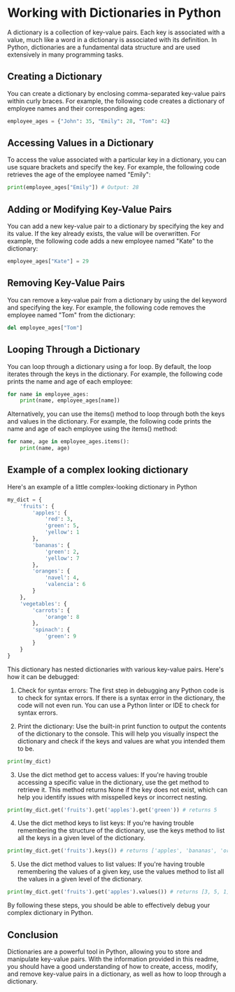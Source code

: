 # Working with Dictionaries in Python

A dictionary is a collection of key-value pairs. Each key is associated with a value, much like a word in a dictionary is associated with its definition. In Python, dictionaries are a fundamental data structure and are used extensively in many programming tasks.

## Creating a Dictionary

You can create a dictionary by enclosing comma-separated key-value pairs within curly braces. For example, the following code creates a dictionary of employee names and their corresponding ages:

````python
employee_ages = {"John": 35, "Emily": 28, "Tom": 42}
````

## Accessing Values in a Dictionary

To access the value associated with a particular key in a dictionary, you can use square brackets and specify the key. For example, the following code retrieves the age of the employee named "Emily":

````python
print(employee_ages["Emily"]) # Output: 28
````

## Adding or Modifying Key-Value Pairs

You can add a new key-value pair to a dictionary by specifying the key and its value. If the key already exists, the value will be overwritten. For example, the following code adds a new employee named "Kate" to the dictionary:

````python
employee_ages["Kate"] = 29
````

## Removing Key-Value Pairs

You can remove a key-value pair from a dictionary by using the del keyword and specifying the key. For example, the following code removes the employee named "Tom" from the dictionary:

````python
del employee_ages["Tom"]
````

## Looping Through a Dictionary

You can loop through a dictionary using a for loop. By default, the loop iterates through the keys in the dictionary. For example, the following code prints the name and age of each employee:

````python
for name in employee_ages:
    print(name, employee_ages[name])
````

Alternatively, you can use the items() method to loop through both the keys and values in the dictionary. For example, the following code prints the name and age of each employee using the items() method:

````python
for name, age in employee_ages.items():
    print(name, age)
````

## Example of a complex looking dictionary

Here's an example of a little complex-looking dictionary in Python

````python
my_dict = {
    'fruits': {
        'apples': {
            'red': 3,
            'green': 5,
            'yellow': 1
        },
        'bananas': {
            'green': 2,
            'yellow': 7
        },
        'oranges': {
            'navel': 4,
            'valencia': 6
        }
    },
    'vegetables': {
        'carrots': {
            'orange': 8
        },
        'spinach': {
            'green': 9
        }
    }
}
````

This dictionary has nested dictionaries with various key-value pairs. Here's how it can be debugged:

1. Check for syntax errors: The first step in debugging any Python code is to check for syntax errors. If there is a syntax error in the dictionary, the code will not even run. You can use a Python linter or IDE to check for syntax errors.

2. Print the dictionary: Use the built-in print function to output the contents of the dictionary to the console. This will help you visually inspect the dictionary and check if the keys and values are what you intended them to be.

````python
print(my_dict)
````

3. Use the dict method get to access values: If you're having trouble accessing a specific value in the dictionary, use the get method to retrieve it. This method returns None if the key does not exist, which can help you identify issues with misspelled keys or incorrect nesting.

````python
print(my_dict.get('fruits').get('apples').get('green')) # returns 5
````

4. Use the dict method keys to list keys: If you're having trouble remembering the structure of the dictionary, use the keys method to list all the keys in a given level of the dictionary.

````python
print(my_dict.get('fruits').keys()) # returns ['apples', 'bananas', 'oranges']
````

5. Use the dict method values to list values: If you're having trouble remembering the values of a given key, use the values method to list all the values in a given level of the dictionary.

````python
print(my_dict.get('fruits').get('apples').values()) # returns [3, 5, 1])
````

By following these steps, you should be able to effectively debug your complex dictionary in Python.


## Conclusion

Dictionaries are a powerful tool in Python, allowing you to store and manipulate key-value pairs. With the information provided in this readme, you should have a good understanding of how to create, access, modify, and remove key-value pairs in a dictionary, as well as how to loop through a dictionary.
